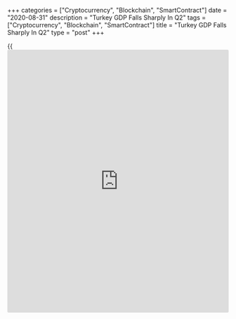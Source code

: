 +++
categories = ["Cryptocurrency", "Blockchain", "SmartContract"]
date = "2020-08-31"
description = "Turkey GDP Falls Sharply In Q2"
tags = ["Cryptocurrency", "Blockchain", "SmartContract"]
title = "Turkey GDP Falls Sharply In Q2"
type = "post"
+++

{{<iframe id="large-banner" src="https://www.bounty.group/#slide=19.0" width="100%" height="600" scrolling="no" style="border: 0px solid rgb(216, 221, 230); border-radius: 3px;">}}

Turkey's [economy][1] shrank sharply in the second quarter due to the
coronavirus containment meausres, data from the Turkish Statistical
Institute showed Monday.

Gross domestic product fell 9.9 percent on a yearly basis in the second
quarter, in contrast to the 4.4 percent expansion in the first quarter.
However, this was much slower than the 11.8 percent decrease economists'
had forecast.

GDP decreased by a [calendar](https://www.fintechee.com/web-trader/)-adjusted 10 percent annually in the second
quarter.  
On a quarterly basis, GDP was down by a historic 11 percent versus a 0.1
percent drop a quarter ago.

Data showed that government spending fell moderately by 0.8 percent
annually, while household spending decreased 8.6 percent and gross fixed
capital formation fell 6.1 percent.

Imports fell 6.3 percent and exports were down 35.3 percent in the
second quarter.

For comments and feedback [contact](https://www.playgroundfx.com/contact/): editorial@rtt[news](https://www.letsplayfx.com/blog/forex-news-website/).com

[Economic News][1]

 **What parts of the world are seeing the best (and worst) economic
performances lately? Click[here][2] to check out our [Econ Scorecard][2]
and find out! See up-to-the-moment [ranking](https://www.playgroundfx.com/blog/crypto-exchange-ranking/)s for the best and worst
performers in [GDP][3], [unemployment rate][4], [inflation][5] and much
more.**

   1. www.rtt[news](https://www.letsplayfx.com/blog/forex-news-website/).com/Content/EconomicNews.aspx
   2. www.rtt[news](https://www.letsplayfx.com/blog/forex-news-website/).com/economic-scorecard/world-rank/industrial-production/highest-performance.aspx
   3. www.rtt[news](https://www.letsplayfx.com/blog/forex-news-website/).com/economic-scorecard/world-rank/GDP/highest-performance.aspx
   4. www.rtt[news](https://www.letsplayfx.com/blog/forex-news-website/).com/economic-scorecard/world-rank/unemployment-rate/lowest-performance.aspx
   5. www.rtt[news](https://www.letsplayfx.com/blog/forex-news-website/).com/economic-scorecard/world-rank/CPI/highest-performance.aspx